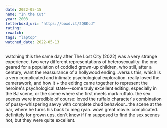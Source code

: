 ```yaml
---
date: 2022-05-15
name: "In the Cut"
year: 2003
letterboxd_uri: "https://boxd.it/2Q8Kcd"
rating: 
rewatch: 
tags: "laptop"
watched_date: 2022-05-13
---
```


watching this the same day after The Lost City (2022) was a very strange experience. two very different representations of heterosexuality: the one geared for a population of coddled grown-up children, who still, after a century, want the reassurance of a hollywood ending...versus this, which is a very complicated and intimate psychological exploration. really loved the camerawork, and how it + the editing came together to represent the heroine's psychological state---some truly excellent editing, especially in the BJ scene, or the scene where she first meets mark ruffalo. the sex scenes were incredible of course: loved the ruffalo character's combination of pussy-whispering savvy with complete chud behaviour...the scene at the bar, where he turns his back to meg ryan. wow! great movie. complicated. definitely for grown ups. don't know if i'm supposed to find the sex scenes hot, but they were quite excellent.
